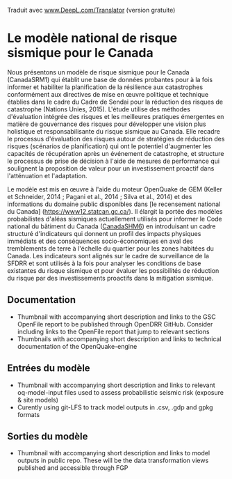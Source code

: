Traduit avec www.DeepL.com/Translator (version gratuite)
# Le modèle national de risque sismique pour le Canada

Nous présentons un modèle de risque sismique pour le Canada (CanadaSRM1) qui établit une base de données probantes pour à la fois informer et habiliter la planification de la résilience aux catastrophes conformément aux directives de mise en œuvre politique et technique établies dans le cadre du Cadre de Sendai pour la réduction des risques de catastrophe (Nations Unies, 2015). L'étude utilise des méthodes d'évaluation intégrée des risques et les meilleures pratiques émergentes en matière de gouvernance des risques pour développer une vision plus holistique et responsabilisante du risque sismique au Canada. Elle recadre le processus d'évaluation des risques autour de stratégies de réduction des risques (scénarios de planification) qui ont le potentiel d'augmenter les capacités de récupération après un événement de catastrophe, et structure le processus de prise de décision à l'aide de mesures de performance qui soulignent la proposition de valeur pour un investissement proactif dans l'atténuation et l'adaptation.

Le modèle est mis en œuvre à l'aide du moteur OpenQuake de GEM (Keller et Schneider, 2014 ; Pagani et al., 2014 ; Silva et al., 2014) et des informations du domaine public disponibles dans [le recensement national du Canada] (https://www12.statcan.gc.ca/). Il élargit la portée des modèles probabilistes d'aléas sismiques actuellement utilisés pour informer le Code national du bâtiment du Canada ([CanadaSHM6](https://github.com/OpenDRR/CanadaSHM6)) en introduisant un cadre structuré d'indicateurs qui donnent un profil des impacts physiques immédiats et des conséquences socio-économiques en aval des tremblements de terre à l'échelle du quartier pour les zones habitées du Canada. Les indicateurs sont alignés sur le cadre de surveillance de la SFDRR et sont utilisés à la fois pour analyser les conditions de base existantes du risque sismique et pour évaluer les possibilités de réduction du risque par des investissements proactifs dans la mitigation sismique.

## Documentation
* Thumbnail with accompanying short description and links to the GSC OpenFile report to be published through OpenDRR GitHub. Consider including links to the OpenFile report that jump to relevant sections
* Thumbnails with accompanying short description and links to technical documentation of the OpenQuake-engine

## Entrées du modèle
* Thumbnail with accompanying short description and links to relevant oq-model-input files used to assess probabilistic seismic risk (exposure & site models)
* Curently using git-LFS to track model outputs in .csv, .gdp and gpkg formats

## Sorties du modèle
* Thumbnail with accompanying short description and links to model outputs in public repo.  These will be the data transformation views published and accessible through FGP
